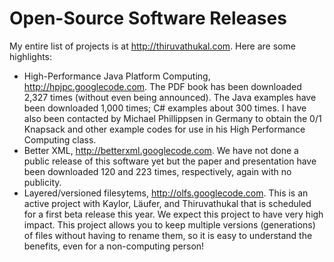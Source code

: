 # Open-Source Software Releases

My entire list of projects is at http://thiruvathukal.com. Here are some highlights:

- High-Performance Java Platform Computing, <http://hpjpc.googlecode.com>. The PDF book has been downloaded 2,327 times (without even being announced). The Java examples have been downloaded 1,000 times; C# examples about 300 times. I have also been contacted by Michael Phillippsen in Germany to obtain the 0/1 Knapsack and other example codes for use in his High Performance Computing class. 
- Better XML, <http://betterxml.googlecode.com>. We have not done a public release of this software yet but the paper and presentation have been downloaded 120 and 223 times, respectively, again with no publicity. 
- Layered/versioned filesytems, http://olfs.googlecode.com. This is an active project with Kaylor, Läufer, and Thiruvathukal that is scheduled for a first beta release this year. We expect this project to have very high impact. This project allows you to keep multiple versions (generations) of files without having to rename them, so it is easy to understand the benefits, even for a non-computing person!  
